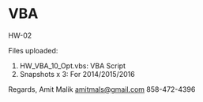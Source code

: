 # VBA
HW-02

Files uploaded:
1. HW_VBA_10_Opt.vbs: VBA Script
2. Snapshots x 3: For 2014/2015/2016


Regards,
Amit Malik
amitmals@gmail.com
858-472-4396
